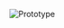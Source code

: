 ![Prototype](https://github.com/azhan3/Java-Game/assets/128411572/3d49a40a-e422-4e3d-9c4c-df8cb2d8b601)
